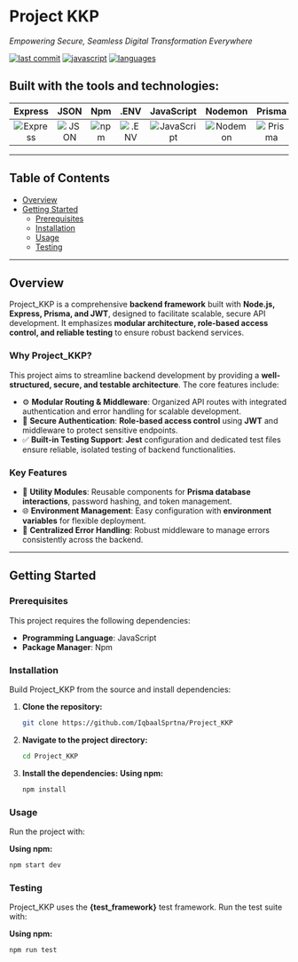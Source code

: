 # Project KKP

*Empowering Secure, Seamless Digital Transformation Everywhere*

[![last commit](https://img.shields.io/github/last-commit/IqbaalSprtna/Project_KKP/main)](https://github.com/IqbaalSprtna/Project_KKP/commits/main)
[![javascript](https://img.shields.io/badge/javascript-100.0%25-yellow)](https://www.javascript.com/)
[![languages](https://img.shields.io/github/languages/count/IqbaalSprtna/Project_KKP)](https://github.com/IqbaalSprtna/Project_KKP/search?l=javascript)

## Built with the tools and technologies:

| Express | JSON | Npm | .ENV | JavaScript | Nodemon | Prisma | Jest |
| :---: | :---: | :---: | :---: | :---: | :---: | :---: | :---: |
| <img src="https://img.shields.io/badge/Express-000000.svg?style=flat&logo=Express&logoColor=white" alt="Express" /> | <img src="https://img.shields.io/badge/JSON-000000.svg?style=flat&logo=JSON&logoColor=white" alt="JSON" /> | <img src="https://img.shields.io/badge/npm-CB3837.svg?style=flat&logo=npm&logoColor=white" alt="npm" /> | <img src="https://img.shields.io/badge/.ENV-ECD53F.svg?style=flat&logo=dotenv&logoColor=black" alt=".ENV" /> | <img src="https://img.shields.io/badge/JavaScript-F7DF1E.svg?style=flat&logo=JavaScript&logoColor=black" alt="JavaScript" /> | <img src="https://img.shields.io/badge/Nodemon-76D04B.svg?style=flat&logo=Nodemon&logoColor=white" alt="Nodemon" /> | <img src="https://img.shields.io/badge/Prisma-2D3748.svg?style=flat&logo=Prisma&logoColor=white" alt="Prisma" /> | <img src="https://img.shields.io/badge/Jest-C21325.svg?style=flat&logo=Jest&logoColor=white" alt="Jest" /> |

***

## Table of Contents

* [Overview](#overview)
* [Getting Started](#getting-started)
    * [Prerequisites](#prerequisites)
    * [Installation](#installation)
    * [Usage](#usage)
    * [Testing](#testing)

***

## Overview

Project\_KKP is a comprehensive **backend framework** built with **Node.js, Express, Prisma, and JWT**, designed to facilitate scalable, secure API development. It emphasizes **modular architecture, role-based access control, and reliable testing** to ensure robust backend services.

### Why Project\_KKP?

This project aims to streamline backend development by providing a **well-structured, secure, and testable architecture**. The core features include:

* ⚙️ **Modular Routing & Middleware**: Organized API routes with integrated authentication and error handling for scalable development.
* 🚀 **Secure Authentication**: **Role-based access control** using **JWT** and middleware to protect sensitive endpoints.
* ✅ **Built-in Testing Support**: **Jest** configuration and dedicated test files ensure reliable, isolated testing of backend functionalities.

### Key Features

* 💾 **Utility Modules**: Reusable components for **Prisma database interactions**, password hashing, and token management.
* 🌐 **Environment Management**: Easy configuration with **environment variables** for flexible deployment.
* 👾 **Centralized Error Handling**: Robust middleware to manage errors consistently across the backend.

***

## Getting Started

### Prerequisites

This project requires the following dependencies:

* **Programming Language**: JavaScript
* **Package Manager**: Npm

### Installation

Build Project\_KKP from the source and install dependencies:

1.  **Clone the repository:**
    ```bash
    git clone https://github.com/IqbaalSprtna/Project_KKP
    ```
2.  **Navigate to the project directory:**
    ```bash
    cd Project_KKP
    ```
3.  **Install the dependencies:**
    **Using npm:**
    ```bash
    npm install
    ```

### Usage

Run the project with:

**Using npm:**
```bash
npm start dev
```

### Testing

Project_KKP uses the **{test_framework}** test framework. Run the test suite with:

**Using npm:**
```bash
npm run test
```
